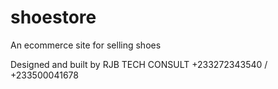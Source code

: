 # shoestore

An ecommerce site for selling shoes

Designed and built by RJB TECH CONSULT
+233272343540 / +233500041678
